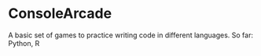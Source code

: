 # ConsoleArcade

A basic set of games to practice writing code in different languages. So far: Python, R
